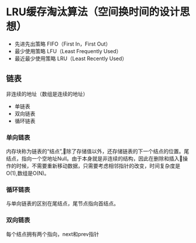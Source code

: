 # LRU缓存淘汰算法（空间换时间的设计思想）
* 先进先出策略 FIFO（First In，First Out）
* 最少使用策略 LFU（Least Frequently Used）
* 最近最少使用策略 LRU（Least Recently Used）
## 链表
  非连续的地址（数组是连续的地址）
  * 单链表
  * 双向链表
  * 循环链表
### 单向链表
  内存块称为链表的“结点”,除了存储值以外，还存储链表的下一个结点的位置。尾结点，指向一个空地址Null。由于本身就是非连续的结构，因此在删除和插入操作的时候，不需要重新移动数据，只需要考虑相邻指针的改变，时间复杂度是O(1),数组是O(N)。
### 循环链表
  与单向链表的区别在尾结点，尾节点指向首结点。
### 双向链表
  每个结点拥有两个指向，next和prev指针